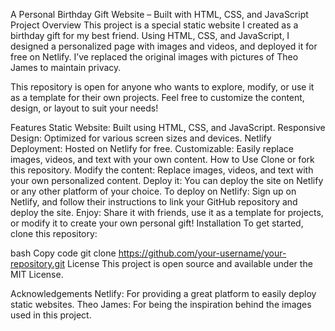 A Personal Birthday Gift Website – Built with HTML, CSS, and JavaScript
Project Overview
This project is a special static website I created as a birthday gift for my best friend. Using HTML, CSS, and JavaScript, I designed a personalized page with images and videos, and deployed it for free on Netlify. I’ve replaced the original images with pictures of Theo James to maintain privacy.

This repository is open for anyone who wants to explore, modify, or use it as a template for their own projects. Feel free to customize the content, design, or layout to suit your needs!

Features
Static Website: Built using HTML, CSS, and JavaScript.
Responsive Design: Optimized for various screen sizes and devices.
Netlify Deployment: Hosted on Netlify for free.
Customizable: Easily replace images, videos, and text with your own content.
How to Use
Clone or fork this repository.
Modify the content: Replace images, videos, and text with your own personalized content.
Deploy it: You can deploy the site on Netlify or any other platform of your choice.
To deploy on Netlify: Sign up on Netlify, and follow their instructions to link your GitHub repository and deploy the site.
Enjoy: Share it with friends, use it as a template for projects, or modify it to create your own personal gift!
Installation
To get started, clone this repository:

bash
Copy code
git clone https://github.com/your-username/your-repository.git
License
This project is open source and available under the MIT License.

Acknowledgements
Netlify: For providing a great platform to easily deploy static websites.
Theo James: For being the inspiration behind the images used in this project.

